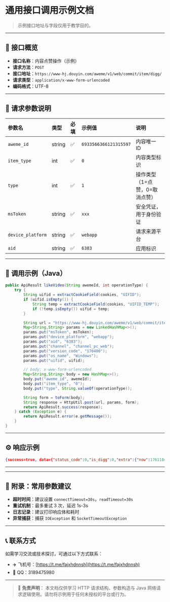 # 通用接口调用示例文档
> 示例接口地址与字段仅用于教学目的。

---

## 📘 接口概览

* **接口名称**：内容点赞操作（示例）
* **请求方法**：`POST`
* **接口地址**：`https://www-hj.douyin.com/aweme/v1/web/commit/item/digg/`
* **请求类型**：`application/x-www-form-urlencoded`
* **编码格式**：UTF-8

---

## 🧾 请求参数说明

| 参数名               | 类型     | 必填 | 示例值                   | 说明                |
| :---------------- | :----- | :- | :-------------------- | :---------------- |
| `aweme_id`        | string | ✅  | `6933566366121315597` | 内容唯一 ID           |
| `item_type`       | int    | ✅  | `0`                   | 内容类型标识            |
| `type`            | int    | ✅  | `1`                   | 操作类型（1=点赞，0=取消点赞） |
| `msToken`         | string | ✅  | `xxx`                 | 安全凭证，用于身份验证       |
| `device_platform` | string | ✅  | `webapp`              | 请求来源平台            |
| `aid`             | string | ✅  | `6383`                | 应用标识              |

---

## 🧠 调用示例（Java）

```java
public ApiResult likeVideo(String awemeId, int operationType) {
    try {
        String uifid = extractCookieField(cookies, "UIFID");
        if (uifid.isEmpty()) {
            String temp = extractCookieField(cookies, "UIFID_TEMP");
            if (!temp.isEmpty()) uifid = temp;
        }

        String url = "https://www-hj.douyin.com/aweme/v1/web/commit/item/digg/";
        Map<String,String> params = new LinkedHashMap<>();
        params.put("msToken", msToken);
        params.put("device_platform", "webapp");
        params.put("aid", "6383");
        params.put("channel", "channel_pc_web");
        params.put("version_code", "170400");
        params.put("os_name", "Windows");
        params.put("uifid", uifid);

        // body: x-www-form-urlencoded
        Map<String,String> body = new HashMap<>();
        body.put("aweme_id", awemeId);
        body.put("item_type", "0");
        body.put("type", String.valueOf(operationType));

        String form = toForm(body);
        String response = HttpUtil.post(url, params, form);
        return ApiResult.success(response);
    } catch (Exception e) {
        return ApiResult.error(e.getMessage());
    }
}
```

---

## ⚙️ 响应示例

```json
{success=true, data={"status_code":0,"is_digg":0,"extra":{"now":1761184547000,"fatal_item_ids":[],"logid":"2025102309554641B98F1FA272102D6966"},"log_pb":{"impr_id":"2025102309554641B98F1FA272102D6966"}}, message='点赞成功'}
```

---

---

## 🧩 附录：常用参数建议

* **超时时间**：建议设置 `connectTimeout=30s`，`readTimeout=30s`
* **重试机制**：最多重试 3 次，延迟 1s-3s
* **日志记录**：建议打印响应体和耗时
* **异常捕获**：捕获 `IOException` 和 `SocketTimeoutException`

---

## 📞 联系方式

如需学习交流或技术探讨，可通过以下方式联系：

* ✈️ 飞机号：[https://t.me/fajxhdnnsh](https://t.me/fajxhdnnsh)
* 💬 QQ：3189475980

---

> 📎 **免责声明**：
> 本文档仅供学习 HTTP 请求结构、参数构造与 Java 网络请求逻辑使用。请勿将示例用于任何未授权的平台或行为。
